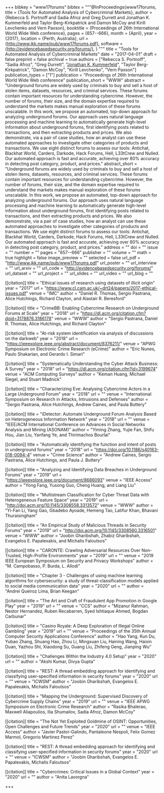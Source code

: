+++
bibkey = "www17forums"
bibtex = """@InProceedings{www17forums,
  title     = {Tools for Automated Analysis of Cybercriminal Markets},
  author    = {Rebecca S. Portnoff and Sadia Afroz and Greg Durrett and Jonathan K. Kummerfeld and Taylor Berg-Kirkpatrick and Damon McCoy and Kirill Levchenko and Vern Paxson},
  booktitle = {Proceedings of 26th International World Wide Web conference},
  pages     = {657--666},
  month     = {April},
  year      = {2017},
  location  = {Perth, Australia},
  url       = {http://www.jkk.name/pub/www17forums.pdf},
  software  = {http://evidencebasedsecurity.org/forums/},
}
"""
title = "Tools for Automated Analysis of Cybercriminal Markets"
date = "2017-04-01"
draft = false
preprint = false
archival = true
authors = ["Rebecca S. Portnoff", "Sadia Afroz", "Greg Durrett", "<span style='text-decoration:underline;'>Jonathan K. Kummerfeld</span>", "Taylor Berg-Kirkpatrick", "Damon McCoy", "Kirill Levchenko", "Vern Paxson"]
publication_types = ["1"]
publication = "Proceedings of 26th International World Wide Web conference"
publication_short = "WWW"
abstract = "Underground forums are widely used by criminals to buy and sell a host of stolen items, datasets, resources, and criminal services.  These forums contain important resources for understanding cybercrime.  However, the number of forums, their size, and the domain expertise required to understand the markets makes manual exploration of these forums unscalable. In this work, we propose an automated, top-down approach for analyzing underground forums.  Our approach uses natural language processing and machine learning to automatically generate high-level information about underground forums, first identifying posts related to transactions, and then extracting products and prices. We also demonstrate, via a pair of case studies, how an analyst can use these automated approaches to investigate other categories of products and transactions. We use eight distinct forums to assess our tools: Antichat, Blackhat World, Carders, Darkode, Hack Forums, Hell, L33tCrew and Nulled. Our automated approach is fast and accurate, achieving over 80% accuracy in detecting post category, product, and prices."
abstract_short = "Underground forums are widely used by criminals to buy and sell a host of stolen items, datasets, resources, and criminal services.  These forums contain important resources for understanding cybercrime.  However, the number of forums, their size, and the domain expertise required to understand the markets makes manual exploration of these forums unscalable. In this work, we propose an automated, top-down approach for analyzing underground forums.  Our approach uses natural language processing and machine learning to automatically generate high-level information about underground forums, first identifying posts related to transactions, and then extracting products and prices. We also demonstrate, via a pair of case studies, how an analyst can use these automated approaches to investigate other categories of products and transactions. We use eight distinct forums to assess our tools: Antichat, Blackhat World, Carders, Darkode, Hack Forums, Hell, L33tCrew and Nulled. Our automated approach is fast and accurate, achieving over 80% accuracy in detecting post category, product, and prices."
address = ""
doi = ""
issue = ""
number = ""
pages = "657--666"
publisher = ""
volume = ""
math = true
highlight = false
image_preview = ""
selected = false
url_pdf = "http://www.jkk.name/pub/www17forums.pdf"
url_poster = ""
url_interview = ""
url_arxiv = ""
url_code = "http://evidencebasedsecurity.org/forums/"
url_dataset = ""
url_project = ""
url_slides = ""
url_video = ""
url_blog = ""

[[citation]]
title = "Ethical issues of research using datasets of illicit origin"
year = "2017"
url = "https://www.cl.cam.ac.uk/~drt24/papers/2017-ethical-issues.pdf"
venue = "IMC"
author = "Daniel R. Thomas, Sergio Pastrana, Alice Hutchings, Richard Clayton, and Alastair R. Beresford"

[[citation]]
title = "CrimeBB: Enabling Cybercrime Research on Underground Forums at Scale"
year = "2018"
url = "https://dl.acm.org/citation.cfm?doid=3178876.3186178"
venue = "WWW"
author = "Sergio Pastrana, Daniel R. Thomas, Alice Hutchings, and Richard Clayton"

[[citation]]
title = "At-risk system identification via analysis of discussions on the darkweb"
year = "2018"
url = "https://ieeexplore.ieee.org/abstract/document/8376211/"
venue = "APWG Symposium on Electronic Crime Research (eCrime)"
author = "Eric Nunes, Paulo Shakarian, and Gerardo I. Simari"

[[citation]]
title = "Systematically Understanding the Cyber Attack Business: A Survey"
year = "2018"
url = "https://dl.acm.org/citation.cfm?id=3199674"
venue = "ACM Computing Surveys"
author = "Keman Huang, Michael Siegel, and Stuart Madnick"

[[citation]]
title = "Characterizing Eve: Analysing Cybercrime Actors in a Large Underground Forum"
year = "2018"
url = ""
venue = "International Symposium on Research in Attacks, Intrusions and Defenses"
author = "Sergio Pastrana, Alice Hutchings, Andrew Caines, and Paula Buttery"

[[citation]]
title = "iDetector: Automate Underground Forum Analysis Based on Heterogeneous Information Network"
year = "2018"
url = ""
venue = "IEEE/ACM International Conference on Advances in Social Networks Analysis and Mining (ASONAM)"
author = "Yiming Zhang, Yujie Fan, Shifu Hou, Jian Liu, Yanfang Ye, and Thirimachos Bourlai"

[[citation]]
title = "Automatically identifying the function and intent of posts in underground forums"
year = "2018"
url = "https://doi.org/10.1186/s40163-018-0094-4"
venue = "Crime Science"
author = "Andrew Caines, Sergio Pastrana, Alice Hutchings, and Paula J. Buttery"

[[citation]]
title = "Analyzing and Identifying Data Breaches in Underground Forums"
year = "2019"
url = "https://ieeexplore.ieee.org/document/8686093"
venue = "IEEE Access"
author = "Yong Fang, Yusong Guo, Cheng Huang, and Liang Liu"

[[citation]]
title = "Multistream Classification for Cyber Threat Data with Heterogeneous Feature Space"
year = "2019"
url = "http://doi.acm.org/10.1145/3308558.3313572"
venue = "WWW"
author = "Yi-Fan Li, Yang Gao, Gbadebo Ayoade, Hemeng Tao, Latifur Khan, Bhavani Thuraisingham"

[[citation]]
title = "An Empirical Study of Malicious Threads in Security Forums"
year = "2019"
url = "http://doi.acm.org/10.1145/3308560.3316501"
venue = "WWW"
author = "Joobin Gharibshah, Zhabiz Gharibshah, Evangelos E. Papalexakis, and Michalis Faloutsos"

[[citation]]
title = "CARONTE: Crawling Adversarial Resources Over Non-Trusted, High-Profile Environments"
year = "2019"
url = ""
venue = "2019 IEEE European Symposium on Security and Privacy Workshops"
author = "M. Campobasso, P. Burda, L. Allodi"

[[citation]]
title = "Chapter 3 - Challenges of using machine learning algorithms for cybersecurity: a study of threat-classification models applied to social media communication data"
year = "2020"
url = ""
author = "Andrei Queiroz Lima, Brian Keegan"

[[citation]]
title = "The Art and Craft of Fraudulent App Promotion in Google Play"
year = "2019"
url = ""
venue = "CCS"
author = "Mizanur Rahman, Nestor Hernandez, Ruben Recabarren, Syed Ishtiaque Ahmed, Bogdan Carbunar"

[[citation]]
title = "Casino Royale: A Deep Exploration of Illegal Online Gambling"
year = "2019"
url = ""
venue = "Proceedings of the 35th Annual Computer Security Applications Conference"
author = "Hao Yang, Kun Du, Yubao Zhang, Shuang Hao, Zhou Li, Mingxuan Liu, Haining Wang, Haixin Duan, Yazhou Shi, Xiaodong Su, Guang Liu, Zhifeng Geng, Jianping Wu"

[[citation]]
title = "Challenges Within the Industry 4.0 Setup"
year = "2020"
url = ""
author = "Akshi Kumar, Divya Gupta"

[[citation]]
title = "REST: A thread embedding approach for identifying and classifying user-specified information in security forums"
year = "2020"
url = ""
venue = "ICWSM"
author = "Joobin Gharibshah, Evangelos E. Papalexakis, Michalis Faloutsos"

[[citation]]
title = "Mapping the Underground: Supervised Discovery of Cybercrime Supply Chains"
year = "2019"
url = ""
venue = "IEEE APWG Symposium on Electronic Crime Research"
author = "Rasika Bhalerao, Maxwell Aliapoulios, Ilia Shumailov, Sadia Afroz, Damon McCoy"

[[citation]]
title = "The Not Yet Exploited Goldmine of OSINT: Opportunities, Open Challenges and Future Trends"
year = "2020"
url = ""
venue = "IEEE Access"
author = "Javier Pastor-Galindo, Pantaleone Nespoli, Felix Gomez Marmol, Gregorio Martinez Perez"

[[citation]]
title = "REST: A thread embedding approach for identifying and classifying user-specified information in security forums"
year = "2020"
url = ""
venue = "ICWSM"
author = "Joobin Gharibshah, Evangelos E. Papalexakis, Michalis Faloutsos"

[[citation]]
title = "Cybercrimes: Critical Issues in a Global Context"
year = "2020"
url = ""
author = "Anita Lavorgna"


+++